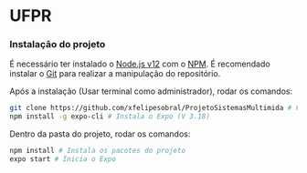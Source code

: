 # UFPR

### Instalação do projeto

É necessário ter instalado o [Node.js v12](https://nodejs.org/) com o [NPM](https://www.npmjs.com/). É recomendado instalar o [Git](https://git-scm.com/downloads) para realizar a manipulação do repositório.

Após a instalação (Usar terminal como administrador), rodar os comandos:
```sh
git clone https://github.com/xfelipesobral/ProjetoSistemasMultimida # Faz commit do projeto, será solicitado seu usuário e senha do Github
npm install -g expo-cli # Instala o Expo (V 3.18)
```

Dentro da pasta do projeto, rodar os comandos:
```sh
npm install # Instala os pacotes do projeto
expo start # Inicia o Expo 
```
